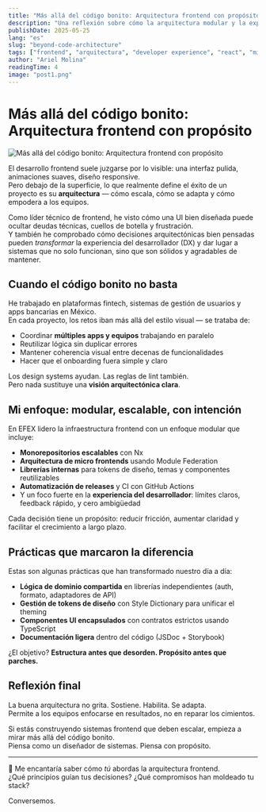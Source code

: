 ```yaml
---
title: "Más allá del código bonito: Arquitectura frontend con propósito"
description: "Una reflexión sobre cómo la arquitectura modular y la experiencia del desarrollador (DX) pueden llevar el desarrollo frontend a un nivel estratégico."
publishDate: 2025-05-25
lang: "es"
slug: "beyond-code-architecture"
tags: ["frontend", "arquitectura", "developer experience", "react", "microfrontends"]
author: "Ariel Molina"
readingTime: 4
image: "post1.png"
---
```


# Más allá del código bonito: Arquitectura frontend con propósito

![Más allá del código bonito: Arquitectura frontend con propósito](/assets/blog/post1.png)

El desarrollo frontend suele juzgarse por lo visible: una interfaz pulida, animaciones suaves, diseño responsive.  
Pero debajo de la superficie, lo que realmente define el éxito de un proyecto es su **arquitectura** — cómo escala, cómo se adapta y cómo empodera a los equipos.

Como líder técnico de frontend, he visto cómo una UI bien diseñada puede ocultar deudas técnicas, cuellos de botella y frustración.  
Y también he comprobado cómo decisiones arquitectónicas bien pensadas pueden *transformar* la experiencia del desarrollador (DX) y dar lugar a sistemas que no solo funcionan, sino que son sólidos y agradables de mantener.

## Cuando el código bonito no basta

He trabajado en plataformas fintech, sistemas de gestión de usuarios y apps bancarias en México.  
En cada proyecto, los retos iban más allá del estilo visual — se trataba de:

- Coordinar **múltiples apps y equipos** trabajando en paralelo  
- Reutilizar lógica sin duplicar errores  
- Mantener coherencia visual entre decenas de funcionalidades  
- Hacer que el onboarding fuera simple y claro

Los design systems ayudan. Las reglas de lint también.  
Pero nada sustituye una **visión arquitectónica clara**.

## Mi enfoque: modular, escalable, con intención

En EFEX lidero la infraestructura frontend con un enfoque modular que incluye:

- **Monorepositorios escalables** con Nx  
- **Arquitectura de micro frontends** usando Module Federation  
- **Librerías internas** para tokens de diseño, temas y componentes reutilizables  
- **Automatización de releases** y CI con GitHub Actions  
- Y un foco fuerte en la **experiencia del desarrollador**: límites claros, feedback rápido, y cero ambigüedad

Cada decisión tiene un propósito: reducir fricción, aumentar claridad y facilitar el crecimiento a largo plazo.

## Prácticas que marcaron la diferencia

Estas son algunas prácticas que han transformado nuestro día a día:

- **Lógica de dominio compartida** en librerías independientes (auth, formato, adaptadores de API)  
- **Gestión de tokens de diseño** con Style Dictionary para unificar el theming  
- **Componentes UI encapsulados** con contratos estrictos usando TypeScript  
- **Documentación ligera** dentro del código (JSDoc + Storybook)

¿El objetivo? **Estructura antes que desorden. Propósito antes que parches.**

## Reflexión final

La buena arquitectura no grita. Sostiene. Habilita. Se adapta.  
Permite a los equipos enfocarse en resultados, no en reparar los cimientos.

Si estás construyendo sistemas frontend que deben escalar, empieza a mirar más allá del código bonito.  
Piensa como un diseñador de sistemas. Piensa con propósito.

---

👋 Me encantaría saber cómo *tú* abordas la arquitectura frontend.  
¿Qué principios guían tus decisiones? ¿Qué compromisos han moldeado tu stack?

Conversemos.
